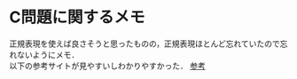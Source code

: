 # C問題に関するメモ
正規表現を使えば良さそうと思ったものの，正規表現ほとんど忘れていたので忘れないようにメモ．  
以下の参考サイトが見やすいしわかりやすかった．
[参考](https://murashun.jp/article/programming/regular-expression.html)
